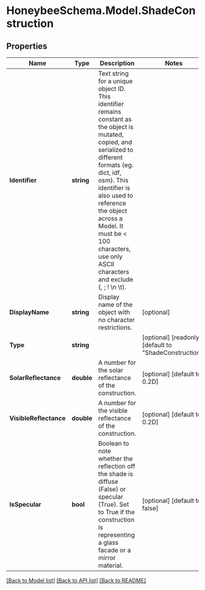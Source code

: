 
# HoneybeeSchema.Model.ShadeConstruction

## Properties

Name | Type | Description | Notes
------------ | ------------- | ------------- | -------------
**Identifier** | **string** | Text string for a unique object ID. This identifier remains constant as the object is mutated, copied, and serialized to different formats (eg. dict, idf, osm). This identifier is also used to reference the object across a Model. It must be &lt; 100 characters, use only ASCII characters and exclude (, ; ! \\n \\t). | 
**DisplayName** | **string** | Display name of the object with no character restrictions. | [optional] 
**Type** | **string** |  | [optional] [readonly] [default to "ShadeConstruction"]
**SolarReflectance** | **double** |  A number for the solar reflectance of the construction. | [optional] [default to 0.2D]
**VisibleReflectance** | **double** |  A number for the visible reflectance of the construction. | [optional] [default to 0.2D]
**IsSpecular** | **bool** | Boolean to note whether the reflection off the shade is diffuse (False) or specular (True). Set to True if the construction is representing a glass facade or a mirror material. | [optional] [default to false]

[[Back to Model list]](../README.md#documentation-for-models)
[[Back to API list]](../README.md#documentation-for-api-endpoints)
[[Back to README]](../README.md)

